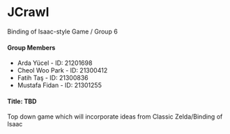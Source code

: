 # JCrawl
Binding of Isaac-style Game / Group 6

#### Group Members 
* Arda Yücel  - ID: 21201698
* Cheol Woo Park - ID: 21300412
* Fatih Taş  - ID: 21300836
* Mustafa Fidan - ID: 21301255

#### Title: TBD

Top down game which will incorporate ideas from Classic Zelda/Binding of Isaac
